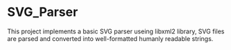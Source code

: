 # SVG_Parser
This project implements a basic SVG parser useing libxml2 library, SVG files are parsed and converted into well-formatted humanly readable strings.

